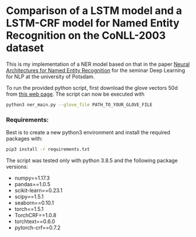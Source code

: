 # Comparison of a LSTM model and a LSTM-CRF model for Named Entity Recognition on the CoNLL-2003 dataset

This is my implementation of a NER model based on that in the paper
[Neural Architectures for Named Entity Recognition](https://www.aclweb.org/anthology/N16-1030/) for the seminar Deep Learning for NLP at the university of Potsdam.

To run the provided python script, first download the glove vectors 50d from  [this web page](https://www.kaggle.com/rtatman/glove-global-vectors-for-word-representation?select=glove.6B.50d.txt).
The script can now be executed with
```sh
python3 ner_main.py --glove_file PATH_TO_YOUR_GLOVE_FILE
```

### Requirements:
Best is to create a new python3 environment and install the required packages with:

```sh
pip3 install -r requirements.txt
```

The script was tested only with python 3.8.5 and the following package versions:
- numpy==1.17.3
- pandas==1.0.5
- scikit-learn==0.23.1
- scipy==1.5.1
- seaborn==0.10.1
- torch==1.5.1
- TorchCRF==1.0.8
- torchtext==0.6.0
- pytorch-crf==0.7.2
